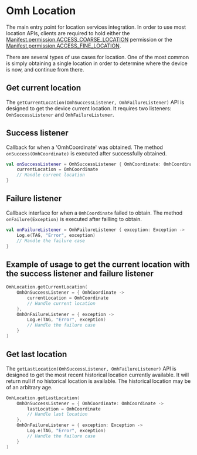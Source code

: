 
# Omh Location
The main entry point for location services integration. In order to use most location APIs, clients are required to hold either the [Manifest.permission.ACCESS_COARSE_LOCATION](https://developer.android.com/reference/android/Manifest.permission.html#ACCESS_COARSE_LOCATION) permission or the [Manifest.permission.ACCESS_FINE_LOCATION](https://developer.android.com/reference/android/Manifest.permission.html#ACCESS_FINE_LOCATION).

There are several types of use cases for location. One of the most common is simply obtaining a single location in order to determine where the device is now, and continue from there.

## Get current location
The `getCurrentLocation(OmhSuccessListener, OmhFailureListener)` API is designed to get the device current location.
It requires two listeners: `OmhSuccessListener` and `OmhFailureListener`.

## Success listener
Callback for when a 'OmhCoordinate' was obtained.
The method `onSuccess(OmhCoordinate)` is executed after successfully obtained.

```kotlin
val onSuccessListener = OmhSuccessListener { OmhCoordinate: OmhCoordinate ->
    currentLocation = OmhCoordinate
    // Handle current location
}
```

## Failure listener
Callback interface for when a `OmhCoordinate` failed to obtain.
The method `onFailure(Exception)` is executed after failling to obtain.
```kotlin
val onFailureListener = OmhFailureListener { exception: Exception ->
    Log.e(TAG, "Error", exception)
    // Handle the failure case
}
```

## Example of usage to get the current location with the success listener and failure listener

```kotlin
OmhLocation.getCurrentLocation(
    OmhOnSuccessListener = { OmhCoordinate ->
        currentLocation = OmhCoordinate
        // Handle current location
    },
    OmhOnFailureListener = { exception ->
        Log.e(TAG, "Error", exception)
        // Handle the failure case
    }
)
```

## Get last location
The `getLastLocation(OmhSuccessListener, OmhFailureListener)` API is designed to get the most recent historical location currently available.
It will return null if no historical location is available. The historical location may be of an arbitrary age.

```kotlin
OmhLocation.getLastLocation(
    OmhOnSuccessListener = { OmhCoordinate: OmhCoordinate ->
        lastLocation = OmhCoordinate
        // Handle last location
    },
    OmhOnFailureListener = { exception: Exception ->
        Log.e(TAG, "Error", exception)
        // Handle the failure case
    }
)
```
